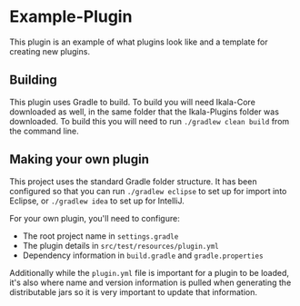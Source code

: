# Example-Plugin

This plugin is an example of what plugins look like and a template for
creating new plugins.

## Building

This plugin uses Gradle to build. To build you will need Ikala-Core downloaded
as well, in the same folder that the Ikala-Plugins folder was downloaded. To 
build this you will need to run `./gradlew clean build` from the command
line.

## Making your own plugin

This project uses the standard Gradle folder structure. It has been configured 
so that you can run `./gradlew eclipse` to set up for import into Eclipse, 
or `./gradlew idea` to set up for IntelliJ.

For your own plugin, you'll need to configure:

- The root project name in `settings.gradle`
- The plugin details in `src/test/resources/plugin.yml`
- Dependency information in `build.gradle` and `gradle.properties`

Additionally while the `plugin.yml` file is important for a plugin to be
loaded, it's also where name and version information is pulled when generating
the distributable jars so it is very important to update that information.
